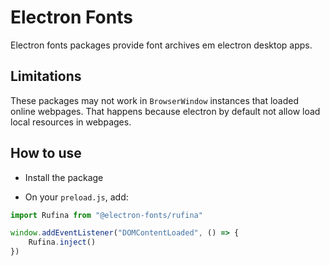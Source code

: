# Electron Fonts

Electron fonts packages provide font archives em electron desktop apps.

## Limitations

These packages may not work in `BrowserWindow` instances that loaded online webpages. That happens because electron by default not allow load local resources in webpages.

## How to use

* Install the package

* On your `preload.js`, add:

```ts
import Rufina from "@electron-fonts/rufina"

window.addEventListener("DOMContentLoaded", () => {
    Rufina.inject()
})
```